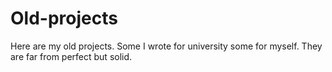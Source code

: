 # Old-projects
Here are my old projects. Some I wrote for university some for myself. They are far from perfect but solid.
